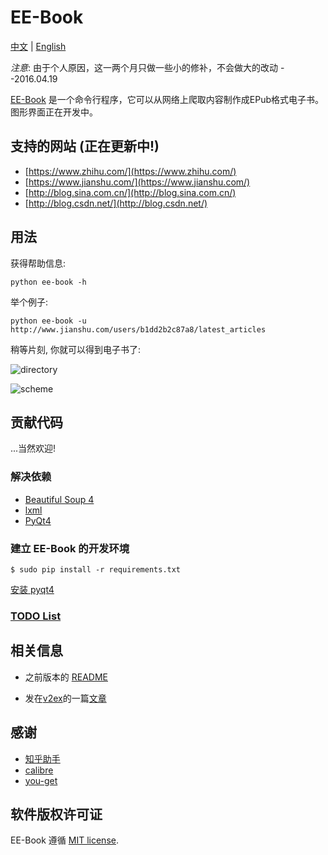 # EE-Book

[中文](./README_cn.md) | [English](./README.md)   

*注意*: 由于个人原因，这一两个月只做一些小的修补，不会做大的改动 --2016.04.19  

[EE-Book](https://github.com/knarfeh/EE-Book) 是一个命令行程序，它可以从网络上爬取内容制作成EPub格式电子书。图形界面正在开发中。  

## 支持的网站 (正在更新中!)  

* [https://www.zhihu.com/](https://www.zhihu.com/)
* [https://www.jianshu.com/](https://www.jianshu.com/)
* [http://blog.sina.com.cn/](http://blog.sina.com.cn/)
* [http://blog.csdn.net/](http://blog.csdn.net/)

## 用法

获得帮助信息:  

```shell
python ee-book -h
```

举个例子:  

```shell
python ee-book -u http://www.jianshu.com/users/b1dd2b2c87a8/latest_articles
```

稍等片刻, 你就可以得到电子书了:  

![directory](http://7xi5vu.com1.z0.glb.clouddn.com/2016-03-09directory.png)  

![scheme](http://7xi5vu.com1.z0.glb.clouddn.com/2016-03-09Scheme.png)


## 贡献代码
...当然欢迎!

### 解决依赖

 * [Beautiful Soup 4](http://www.crummy.com/software/BeautifulSoup/)
 * [lxml](http://lxml.de/)
 * [PyQt4](https://www.riverbankcomputing.com/software/pyqt/download)

### 建立 EE-Book 的开发环境

```shell
$ sudo pip install -r requirements.txt
```

[安装 pyqt4](https://riverbankcomputing.com/software/pyqt/download/)


### [TODO List](./doc/TODOlist.md)

## 相关信息

* 之前版本的 [README](https://github.com/knarfeh/EE-Book/blob/c4d870ff8cca6bbac97f04c9da727397cee8d519/README.md)

* 发在[v2ex](https://v2ex.com/)的一篇[文章](http://knarfeh.github.io/2016/03/17/EE-Book/)

## 感谢

* [知乎助手](https://github.com/YaoZeyuan/ZhihuHelp)
* [calibre](https://github.com/kovidgoyal/calibre)
* [you-get](https://github.com/soimort/you-get)

## 软件版权许可证

EE-Book 遵循 [MIT license](./LICENSE).

